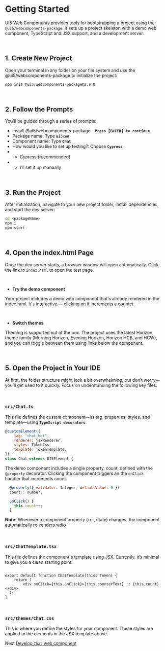 # Getting Started

UI5 Web Components provides tools for bootstrapping a project using the `@ui5/webcomponents-package`. It sets up a project skeleton with a demo web component, TypeScript and JSX support, and a development server.

<br>

## 1. Create New Project

Open your terminal in any folder on your file system
and use the @ui5/webcomponents-package to initialize the project:


```sh
npm init @ui5/webcomponents-package@2.9.0
```

<br>

## 2. Follow the Prompts

You’ll be guided through a series of prompts:

- install @ui5/webcomponents-package - **`Press [ENTER] to continue`**
- Package name: Type **`ui5con`**
- Component name: Type **`Chat`**
- How would you like to set up testing?: Choose **`Cypress`**
- - Cypress (recommended)
- - I'll set it up manually

<br>

## 3. Run the Project

After initialization, navigate to your new project folder, install dependencies,
and start the dev server:

```sh
cd <packageName>
npm i
npm start
```

<br>

## 4. Open the index.html Page

Once the dev server starts, a browser window will open automatically.
Click the link to `index.html` to open the test page.

<br>

- **Try the demo component**

Your project includes a demo web component that's already rendered in the index.html.
It's interactive — clicking on it increments a counter.

<br>

- **Switch themes**
  
Theming is supported out of the box. The project uses the latest Horizon theme family (Morning Horizon, Evening Horizon, Horizon HCB, and HCW), and you can toggle between them using links below the component.

<br>


## 5. Open the Project in Your IDE

At first, the folder structure might look a bit overwhelming, but don’t worry—you’ll get used to it quickly.
Focus on understanding the following key files:

<br>

### **`src/Chat.ts`**

This file defines the custom component—its tag, properties, styles, and template—using **`TypeScript decorators`**:

```js
@customElement({
	tag: "chat-bot",
	renderer: jsxRenderer,
	styles: TokenCss,
	template: TokenTemplate,
})
class Chat extends UI5Element {
```

The demo component includes a single property, count, defined with the `@property` decorator.
Clicking the component triggers an the `onClick` handler that increments count.

```js
  @property({ validator: Integer, defaultValue: 0 })
  count!: number;

  onClick() {
    this.count++;
  }
```

**Note:** Whenever a component property (i.e., state) changes, the component automatically re-renders.wdio

<br>

### **`src/ChatTemplate.tsx`**

This file defines the component's template using JSX.
Currently, it’s minimal to give you a clean starting point.

```tsx

export default function ChatTemplate(this: Token) {
	return (
		<div onClick={this.onClick}>{this.counterText} :: {this.count}</div>
  );
}
```

<br>

### **`src/themes/Chat.css`**

This is where you define the styles for your component.
These styles are applied to the elements in the JSX template above.

Next [Develop `Chat` web component](./2_Develop_Chat.md)

